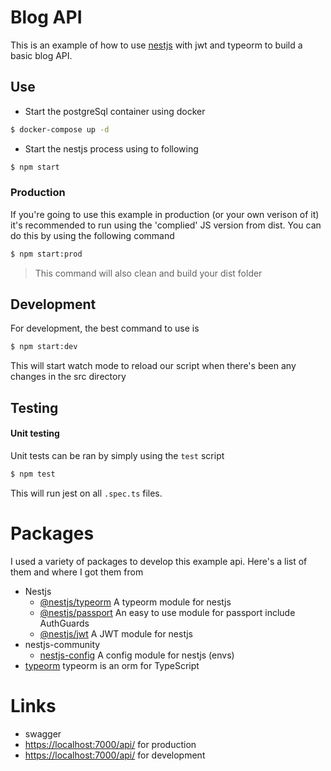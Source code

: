 # Blog API

This is an example of how to use [nestjs](https://github.com/nestjs/nest) with jwt and typeorm to build a basic blog API.

## Use

- Start the postgreSql container using docker

```bash
$ docker-compose up -d
```

- Start the nestjs process using to following

```bash
$ npm start
```

### Production

If you're going to use this example in production (or your own verison of it) it's recommended to run using the 'complied' JS version from dist. You can do this by using the following command

```bash
$ npm start:prod
```

> This command will also clean and build your dist folder

## Development

For development, the best command to use is

```bash
$ npm start:dev
```

This will start watch mode to reload our script when there's been any changes in the src directory

## Testing

#### Unit testing

Unit tests can be ran by simply using the `test` script

```bash
$ npm test
```

This will run jest on all `.spec.ts` files.

# Packages

I used a variety of packages to develop this example api. Here's a list of them and where I got them from

- Nestjs
  - [@nestjs/typeorm](https://github.com/nestjs/typeorm) A typeorm module for nestjs
  - [@nestjs/passport](https://github.com/nestjs/passport) An easy to use module for passport include AuthGuards
  - [@nestjs/jwt](https://github.com/nestjs/jwt) A JWT module for nestjs
- nestjs-community
  - [nestjs-config](https://github.com/nestjs-community/nestjs-config) A config module for nestjs (envs)
- [typeorm](https://github.com/typeorm/typeorm) typeorm is an orm for TypeScript

# Links

- swagger
- [https://localhost:7000/api/](https://localhost:700/api/) for production
- [https://localhost:7000/api/](https://localhost:700/api/) for development
